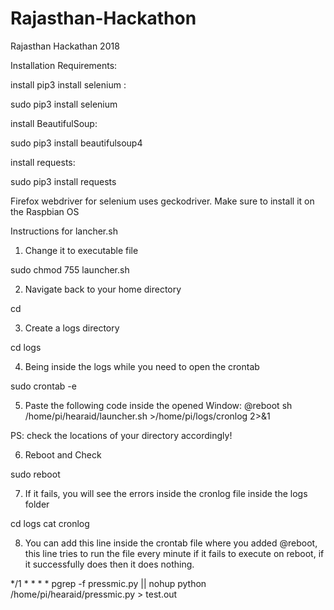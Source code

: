 # Rajasthan-Hackathon

Rajasthan Hackathan 2018

Installation Requirements:

install pip3
install selenium :

sudo pip3 install selenium

install BeautifulSoup:

sudo pip3 install beautifulsoup4

install requests:

sudo pip3 install requests

Firefox webdriver for selenium uses geckodriver. Make sure to install it on the Raspbian OS

</hr>

Instructions for lancher.sh
1. Change it to executable file

sudo chmod 755 launcher.sh

2. Navigate back to your home directory

cd 

3. Create a logs directory

cd logs

4. Being inside the logs while you need to open the crontab

sudo crontab -e

5. Paste the following code inside the opened Window: 
@reboot sh /home/pi/hearaid/launcher.sh >/home/pi/logs/cronlog 2>&1

PS: check the locations of your directory accordingly!

6. Reboot and Check

sudo reboot

7. If it fails, you will see the errors inside the cronlog file inside the logs folder

cd logs
cat cronlog


8. You can add this line inside the crontab file where you added @reboot, this line tries to run the file every minute if it fails to execute on reboot, if it successfully does then it does nothing.

*/1 * * * * pgrep -f pressmic.py || nohup python /home/pi/hearaid/pressmic.py > test.out
